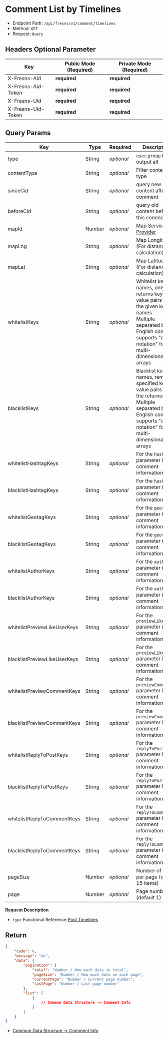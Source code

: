 # Comment List by Timelines

- Endpoint Path: `/api/fresns/v1/comment/timelines`
- Method: `GET`
- Request: `Query`

## Headers Optional Parameter

| Key | Public Mode (Required) | Private Mode (Required) |
| --- | --- | --- |
| X-Fresns-Aid | **required** | **required** |
| X-Fresns-Aid-Token | **required** | **required** |
| X-Fresns-Uid | **required** | **required** |
| X-Fresns-Uid-Token | **required** | **required** |

## Query Params

| Key | Type | Required | Description |
| --- | --- | --- | --- |
| type | String | *optional* | `user`,`group` Null to output all |
| contentType | String | *optional* | Filter content by type |
| sinceCid | String | *optional* | query new content after this comment |
| beforeCid | String | *optional* | query old content before this comment |
| mapId | Number | *optional* | [Map Service Provider](../../reference/dictionary/maps.md) |
| mapLng | String | *optional* | Map Longitude (For distance calculation) |
| mapLat | String | *optional* | Map Latitude (For distance calculation) |
| whitelistKeys | String | *optional* | Whitelist key names, only returns key-value pairs for the given key names<br>Multiple separated by English commas, supports "dot notation" for multi-dimensional arrays |
| blacklistKeys | String | *optional* | Blacklist key names, removes specified key-value pairs from the returned data<br>Multiple separated by English commas, supports "dot notation" for multi-dimensional arrays |
| whitelistHashtagKeys | String | *optional* | For the `hashtags` parameter in the comment information |
| blacklistHashtagKeys | String | *optional* | For the `hashtags` parameter in the comment information |
| whitelistGeotagKeys | String | *optional* | For the `geotag` parameter in the comment information |
| blacklistGeotagKeys | String | *optional* | For the `geotag` parameter in the comment information |
| whitelistAuthorKeys | String | *optional* | For the `author` parameter in the comment information |
| blacklistAuthorKeys | String | *optional* | For the `author` parameter in the comment information |
| whitelistPreviewLikeUserKeys | String | *optional* | For the `previewLikeUsers` parameter in the comment information |
| blacklistPreviewLikeUserKeys | String | *optional* | For the `previewLikeUsers` parameter in the comment information |
| whitelistPreviewCommentKeys | String | *optional* | For the `previewComments` parameter in the comment information |
| blacklistPreviewCommentKeys | String | *optional* | For the `previewComments` parameter in the comment information |
| whitelistReplyToPostKeys | String | *optional* | For the `replyToPost` parameter in the comment information |
| blacklistReplyToPostKeys | String | *optional* | For the `replyToPost` parameter in the comment information |
| whitelistReplyToCommentKeys | String | *optional* | For the `replyToComment` parameter in the comment information |
| blacklistReplyToCommentKeys | String | *optional* | For the `replyToComment` parameter in the comment information |
| pageSize | Number | *optional* | Number of items per page (default 15 items) |
| page | Number | *optional* | Page number (default 1) |

**Request Description**

- `type` Functional Reference [Post Timelines](../post/timelines.md)

## Return

```json
{
    "code": 0,
    "message": "ok",
    "data": {
        "pagination": {
            "total": "Number / How much data in total",
            "pageSize": "Number / How much data on each page",
            "currentPage": "Number / Current page number",
            "lastPage": "Number / Last page number"
        },
        "list": [
            {
                // Common Data Structure -> Comment Info
            }
        ]
    }
}
```

- [Common Data Structure -> Comment Info](../../reference/data/comment.md)
